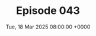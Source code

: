---
title: Episode 043
date: Tue, 18 Mar 2025 08:00:00 +0000
eptype: full
episode_number: 43

# provide these
alm_description: 

# find these
show_source: Guardian Long Read
original_title: The ghosts are everywhere%3A Can the British Museum survive its omni-crisis
original_subtitle: ""
original_description: "Beset by colonial controversy, difficult finances and the discovery of a thief on the inside, Britain’s No 1 museum is in deep trouble. Can it restore its reputation? By Charlotte Higgins"
podcast_url: "https://flex.acast.com/audio.guim.co.uk/2025/03/13-48264-gdn.alr.170325.NA_CHARLOTTE_HIGGINS_BRITISHMUSEUM.mp3"
audio_type: "audio/mpeg"
duration: 00:38:48
---